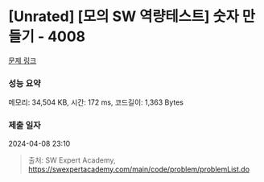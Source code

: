 # [Unrated] [모의 SW 역량테스트] 숫자 만들기 - 4008 

[문제 링크](https://swexpertacademy.com/main/code/problem/problemDetail.do?contestProbId=AWIeRZV6kBUDFAVH) 

### 성능 요약

메모리: 34,504 KB, 시간: 172 ms, 코드길이: 1,363 Bytes

### 제출 일자

2024-04-08 23:10



> 출처: SW Expert Academy, https://swexpertacademy.com/main/code/problem/problemList.do